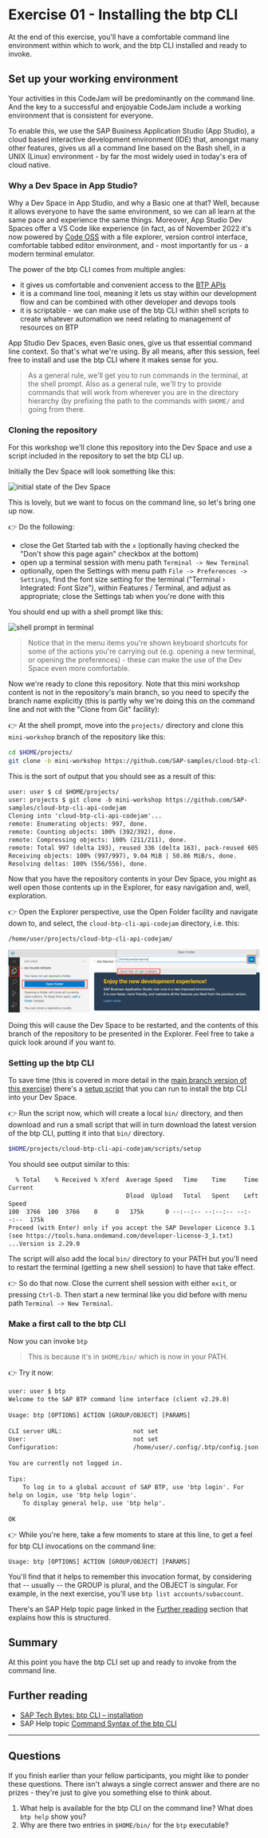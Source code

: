 # Exercise 01 - Installing the btp CLI

At the end of this exercise, you'll have a comfortable command line environment within which to work, and the btp CLI installed and ready to invoke.

## Set up your working environment

Your activities in this CodeJam will be predominantly on the command line. And the key to a successful and enjoyable CodeJam include a working environment that is consistent for everyone.

To enable this, we use the SAP Business Application Studio (App Studio), a cloud based interactive development environment (IDE) that, amongst many other features, gives us all a command line based on the Bash shell, in a UNIX (Linux) environment - by far the most widely used in today's era of cloud native.

### Why a Dev Space in App Studio?

Why a Dev Space in App Studio, and why a Basic one at that? Well, because it allows everyone to have the same environment, so we can all learn at the same pace and experience the same things. Moreover, App Studio Dev Spaces offer a VS Code like experience (in fact, as of November 2022 it's now powered by [Code OSS](https://github.com/microsoft/vscode) with a file explorer, version control interface, comfortable tabbed editor environment, and - most importantly for us - a modern terminal emulator.

The power of the btp CLI comes from multiple angles:

* it gives us comfortable and convenient access to the [BTP APIs](https://api.sap.com/package/SAPCloudPlatformCoreServices/rest)
* it is a command line tool, meaning it lets us stay within our development flow and can be combined with other developer and devops tools
* it is scriptable - we can make use of the btp CLI within shell scripts to create whatever automation we need relating to management of resources on BTP

App Studio Dev Spaces, even Basic ones, give us that essential command line context. So that's what we're using. By all means, after this session, feel free to install and use the btp CLI where it makes sense for you.

> As a general rule, we'll get you to run commands in the terminal, at the shell prompt. Also as a general rule, we'll try to provide commands that will work from wherever you are in the directory hierarchy (by prefixing the path to the commands with `$HOME/` and going from there.

### Cloning the repository 

For this workshop we'll clone this repository into the Dev Space and use a script included in the repository to set the btp CLI up.

Initially the Dev Space will look something like this:

![initial state of the Dev Space](assets/dev-space-initial.png)

This is lovely, but we want to focus on the command line, so let's bring one up now.

👉 Do the following:

* close the Get Started tab with the `x` (optionally having checked the "Don't show this page again" checkbox at the bottom)
* open up a terminal session with menu path `Terminal -> New Terminal`
* optionally, open the Settings with menu path `File -> Preferences -> Settings`, find the font size setting for the terminal ("Terminal › Integrated: Font Size"), within Features / Terminal, and adjust as appropriate; close the Settings tab when you're done with this

You should end up with a shell prompt like this:

![shell prompt in terminal](assets/maximize-panel-size.png)

> Notice that in the menu items you're shown keyboard shortcuts for some of the actions you're carrying out (e.g. opening a new terminal, or opening the preferences) - these can make the use of the Dev Space even more comfortable.

Now we're ready to clone this repository. Note that this mini workshop content is not in the repository's main branch, so you need to specify the branch name explicitly (this is partly why we're doing this on the command line and not with the "Clone from Git" facility):

👉 At the shell prompt, move into the `projects/` directory and clone this `mini-workshop` branch of the repository like this:

```bash
cd $HOME/projects/
git clone -b mini-workshop https://github.com/SAP-samples/cloud-btp-cli-api-codejam
```

This is the sort of output that you should see as a result of this:

```text
user: user $ cd $HOME/projects/
user: projects $ git clone -b mini-workshop https://github.com/SAP-samples/cloud-btp-cli-api-codejam
Cloning into 'cloud-btp-cli-api-codejam'...
remote: Enumerating objects: 997, done.
remote: Counting objects: 100% (392/392), done.
remote: Compressing objects: 100% (211/211), done.
remote: Total 997 (delta 193), reused 336 (delta 163), pack-reused 605
Receiving objects: 100% (997/997), 9.04 MiB | 50.86 MiB/s, done.
Resolving deltas: 100% (556/556), done.
```

Now that you have the repository contents in your Dev Space, you might as well open those contents up in the Explorer, for easy navigation and, well, exploration.

👉 Open the Explorer perspective, use the Open Folder facility and navigate down to, and select, the `cloud-btp-cli-api-codejam` directory, i.e. this:

```text
/home/user/projects/cloud-btp-cli-api-codejam/
```

![Opening the cloud-btp-cli-api-codejam directory](assets/explorer-open-folder.png)

Doing this will cause the Dev Space to be restarted, and the contents of this branch of the repository to be presented in the Explorer. Feel free to take a quick look around if you want to.

### Setting up the btp CLI

To save time (this is covered in more detail in the [main branch version of this exercise](https://github.com/SAP-samples/cloud-btp-cli-api-codejam/blob/main/exercises/01-installing/README.md)) there's a [setup script](../../scripts/setup) that you can run to install the btp CLI into your Dev Space. 

👉 Run the script now, which will create a local `bin/` directory, and then download and run a small script that will in turn download the latest version of the btp CLI, putting it into that `bin/` directory.

```bash
$HOME/projects/cloud-btp-cli-api-codejam/scripts/setup
```

You should see output similar to this:

```text
  % Total    % Received % Xferd  Average Speed   Time    Time     Time  Current
                                 Dload  Upload   Total   Spent    Left  Speed
100  3766  100  3766    0     0   175k      0 --:--:-- --:--:-- --:--:--  175k
Proceed (with Enter) only if you accept the SAP Developer Licence 3.1
(see https://tools.hana.ondemand.com/developer-license-3_1.txt) ...Version is 2.29.0
```

The script will also add the local `bin/` directory to your PATH but you'll need to restart the terminal (getting a new shell session) to have that take effect. 

👉 So do that now. Close the current shell session with either `exit`, or pressing `Ctrl-D`. Then start a new terminal like you did before with menu path `Terminal -> New Terminal`.

### Make a first call to the btp CLI

Now you can invoke `btp` 

> This is because it's in `$HOME/bin/` which is now in your PATH.

👉 Try it now:

```text
user: user $ btp
Welcome to the SAP BTP command line interface (client v2.29.0)

Usage: btp [OPTIONS] ACTION [GROUP/OBJECT] [PARAMS]

CLI server URL:                    not set
User:                              not set
Configuration:                     /home/user/.config/.btp/config.json

You are currently not logged in.

Tips:
    To log in to a global account of SAP BTP, use 'btp login'. For help on login, use 'btp help login'.
    To display general help, use 'btp help'.

OK
```

👉 While you're here, take a few moments to stare at this line, to get a feel for btp CLI invocations on the command line:

```text
Usage: btp [OPTIONS] ACTION [GROUP/OBJECT] [PARAMS]
```

You'll find that it helps to remember this invocation format, by considering that -- usually -- the GROUP is plural, and the OBJECT is singular. For example, in the next exercise, you'll use `btp list accounts/subaccount`.

There's an SAP Help topic page linked in the [Further reading](#further-reading) section that explains how this is structured.

## Summary

At this point you have the btp CLI set up and ready to invoke from the command line.

## Further reading

* [SAP Tech Bytes: btp CLI – installation](https://blogs.sap.com/2021/09/01/sap-tech-bytes-btp-cli-installation/)
* SAP Help topic [Command Syntax of the btp CLI](https://help.sap.com/products/BTP/65de2977205c403bbc107264b8eccf4b/69606f42743f46c29fa72c04e8c18674.html)

---

## Questions

If you finish earlier than your fellow participants, you might like to ponder these questions. There isn't always a single correct answer and there are no prizes - they're just to give you something else to think about.

1. What help is available for the btp CLI on the command line? What does `btp help` show you?
1. Why are there two entries in `$HOME/bin/` for the `btp` executable?
